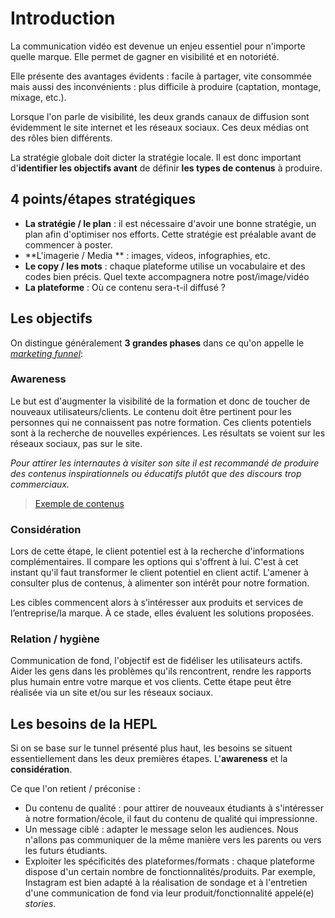 # Introduction

La communication vidéo est devenue un enjeu essentiel pour n'importe quelle marque. Elle permet de gagner en visibilité et en notoriété.

Elle présente des avantages évidents : facile à partager, vite consommée mais aussi des inconvénients : plus difficile à produire (captation, montage, mixage, etc.). 

Lorsque l'on parle de visibilité, les deux grands canaux de diffusion sont évidemment le site internet et les réseaux sociaux. Ces deux médias ont des rôles bien différents.

La stratégie globale doit dicter la stratégie locale.  Il est donc important d'**identifier les objectifs avant** de définir **les types de contenus** à produire.

## 4 points/étapes stratégiques

- **La stratégie / le plan** : il est nécessaire d'avoir une bonne stratégie, un plan afin d'optimiser nos efforts. Cette stratégie est préalable avant de commencer à poster.
- **L'imagerie / Media ** : images, videos, infographies, etc.
- **Le copy / les mots** : chaque plateforme utilise un vocabulaire et des codes bien précis. Quel texte accompagnera notre post/image/vidéo
- **La plateforme** :  Où ce contenu sera-t-il diffusé ?

## Les objectifs

On distingue généralement **3 grandes phases** dans ce qu'on appelle le [*marketing funnel*](https://www.lafabriquedunet.fr/blog/funnel-marketing-definition/):

###  Awareness

Le but est d'augmenter la visibilité de la formation et donc de toucher de nouveaux utilisateurs/clients. Le contenu doit être pertinent pour les personnes qui ne connaissent pas notre formation. Ces clients potentiels sont à la recherche de nouvelles expériences. Les résultats se voient sur les réseaux sociaux, pas sur le site. 

*Pour attirer les internautes à visiter son site il est recommandé de produire des contenus inspirationnels ou éducatifs plutôt que des discours trop commerciaux.*

> [Exemple de contenus](./exemples/awareness.md)

### Considération 

Lors de cette étape, le client potentiel est à la recherche d'informations complémentaires. Il compare les options qui s'offrent à lui. C'est à cet instant qu'il faut transformer le client potentiel en client actif. L'amener à consulter plus de contenus, à alimenter son intérêt pour notre formation.

Les cibles commencent alors à s’intéresser aux produits et services de l’entreprise/la marque. À ce stade, elles évaluent les solutions proposées.

### Relation / hygiène 

Communication de fond, l'objectif est de fidéliser les utilisateurs actifs. Aider les gens dans les problèmes qu'ils rencontrent, rendre les rapports plus humain entre votre marque et vos clients. Cette étape peut être réalisée via un site et/ou sur les réseaux sociaux.

## Les besoins de la **HEPL**

Si on se base sur le tunnel présenté plus haut, les besoins se situent essentiellement dans les deux premières étapes. L'**awareness** et la **considération**.

Ce que l'on retient / préconise : 

- Du contenu de qualité : pour attirer de nouveaux étudiants à s'intéresser à notre formation/école, il faut du contenu de qualité qui impressionne. 
- Un message ciblé : adapter le message selon les audiences. Nous n'allons pas communiquer de la même manière vers les parents ou vers les futurs étudiants. 
- Exploiter les spécificités des plateformes/formats : chaque plateforme dispose d'un certain nombre de fonctionnalités/produits. Par exemple, Instagram est bien adapté à la réalisation de sondage et à l'entretien d'une communication de fond via leur produit/fonctionnalité appelé(e) *stories*.
